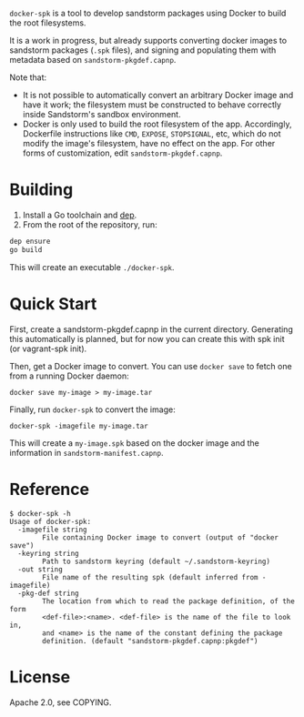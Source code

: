 `docker-spk` is a tool to develop sandstorm packages using Docker to
build the root filesystems.

It is a work in progress, but already supports converting docker images
to sandstorm packages (`.spk` files), and signing and populating them
with metadata based on `sandstorm-pkgdef.capnp`.

Note that:

* It is not possible to automatically convert an arbitrary Docker image
  and have it work; the filesystem must be constructed to behave
  correctly inside Sandstorm's sandbox environment.
* Docker is only used to build the root filesystem of the app.
  Accordingly, Dockerfile instructions like `CMD`, `EXPOSE`,
  `STOPSIGNAL`, etc, which do not modify the image's filesystem, have
  no effect on the app. For other forms of customization, edit
  `sandstorm-pkgdef.capnp`.

# Building

1. Install a Go toolchain and [dep][dep].
2. From the root of the repository, run:

```sh
dep ensure
go build
```

This will create an executable `./docker-spk`.

# Quick Start

First, create a sandstorm-pkgdef.capnp in the current directory.
Generating this automatically is planned, but for now you can create
this with spk init (or vagrant-spk init).

Then, get a Docker image to convert. You can use `docker save` to fetch
one from a running Docker daemon:

```
docker save my-image > my-image.tar
```

Finally, run `docker-spk` to convert the image:

```
docker-spk -imagefile my-image.tar
```

This will create a `my-image.spk` based on the docker image and the
information in `sandstorm-manifest.capnp`.

# Reference

```
$ docker-spk -h
Usage of docker-spk:
  -imagefile string
        File containing Docker image to convert (output of "docker save")
  -keyring string
        Path to sandstorm keyring (default ~/.sandstorm-keyring)
  -out string
        File name of the resulting spk (default inferred from -imagefile)
  -pkg-def string
        The location from which to read the package definition, of the form
        <def-file>:<name>. <def-file> is the name of the file to look in,
        and <name> is the name of the constant defining the package
        definition. (default "sandstorm-pkgdef.capnp:pkgdef")
```

# License

Apache 2.0, see COPYING.

[dep]: https://github.com/golang/dep
